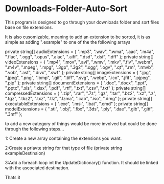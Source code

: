 # Downloads-Folder-Auto-Sort
This program is designed to go through your downloads folder and sort files base on file extensions.


It is also cusomizable, meaning to add an extension to be sorted, it is as simple as adding ".example" to one of the the following arrays

private string[] audioExtensions = { ".mp3", ".wav", ".wma", ".aac", ".m4a", ".flac", ".ogg", ".opus", ".alac", ".aiff", ".dsd", ".dsf", ".dff" };
private string[] videoExtensions = { ".mp4", ".mov", ".avi", ".wmv", ".mkv", ".flv", ".webm", ".m4v", ".mpeg", ".mpg", ".3gp", ".3g2", ".ogg", ".ogv", ".qt", ".rm", ".rmvb", ".vob", ".asf", ".divx", ".swf" };
private string[] imageExtensions = { ".jpg", ".jpeg", ".png", ".bmp", ".gif", ".tiff", ".svg", ".webp", ".ico", ".jfif", ".pjpeg", ".pjp" };
private string[] documentExtensions = { ".doc", ".docx", ".ppt", ".pptx", ".xls", ".xlsx", ".pdf", ".rtf", ".txt", ".csv", ".txt" };
private string[] compressedExtensions = { ".zip", ".rar", ".7z", ".gz", ".tar", ".bz2", ".xz", ".z", ".tgz", ".tbz2", ".txz", ".tlz", ".lzma", ".cab", ".iso", ".dmg" };
private string[] executableExtensions = { ".exe", ".msi", ".bat", ".cmd" };
private string[] modelExtensions = { ".stl", ".obj", ".fbx", ".3ds", ".ply", ".dae", ".glb", ".gltf", ".3mf" };

to add a new category of things would be more involved but could be done through the following steps...


1: Create a new array containing the extensions you want.

2:Create a priavte string for that type of file (private string exampleDestinaion)

3:Add a foreach loop int the UpdateDictionary() function. It should be linked with the ascociated destination.

Thats it
